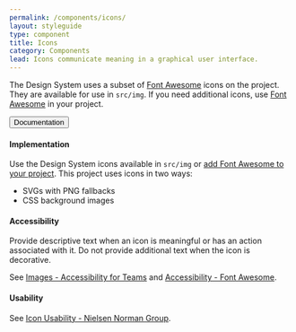 ```yaml
---
permalink: /components/icons/
layout: styleguide
type: component
title: Icons
category: Components
lead: Icons communicate meaning in a graphical user interface.
---
```


The Design System uses a subset of [Font Awesome](https://fontawesome.com/) icons on the project. They are available for use in `src/img`. If you need additional icons, use [Font Awesome](https://fontawesome.com/) in your project.

<div class="usa-accordion-bordered">
  <button class="usa-button-unstyled usa-accordion-button"
      aria-expanded="true" aria-controls="icons-docs">
    Documentation
  </button>
  <div id="icons-docs" aria-hidden="false" class="usa-accordion-content usa-prose">
    <h4 class="usa-heading">Implementation</h4>
    <p>Use the Design System icons available in <code>src/img</code> or <a href="https://fontawesome.com/how-to-use/on-the-web/setup/getting-started?using=web-fonts-with-css">add Font Awesome to your project</a>. This project uses icons in two ways:</p>
    <ul>
      <li>SVGs with PNG fallbacks</li>
      <li>CSS background images</li>
    </ul>
    <h4 class="usa-heading">Accessibility</h4>
    <p>Provide descriptive text when an icon is meaningful or has an action associated with it. Do not provide additional text when the icon is decorative.</p>
    <p>See <a href="https://accessibility.digital.gov/front-end/images/">Images - Accessibility for Teams</a> and <a href="https://fontawesome.com/how-to-use/on-the-web/other-topics/accessibility">Accessibility - Font Awesome</a>.</p>
    <h4 class="usa-heading">Usability</h4>
    <p>See <a href="https://www.nngroup.com/articles/icon-usability/">Icon Usability - Nielsen Norman Group</a>.</p>
  </div>
</div>
